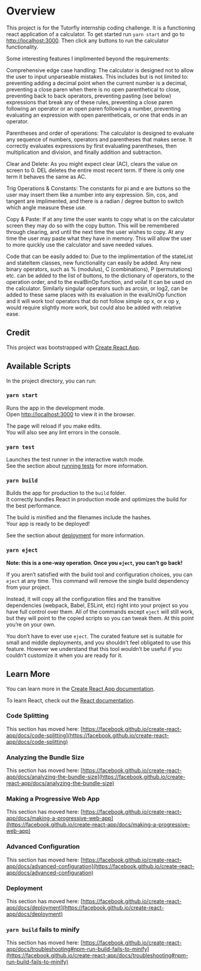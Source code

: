 # Overview

This project is for the Tutorfly internship coding challenge. It is a functioning react application of a calculator. To get started run `yarn start` and go to [http://localhost:3000](http://localhost:3000). Then click any buttons to run the calculator functionality.

Some interesting features I implimented beyond the requirements:

Comprehensive edge case handling: The calculator is designed not to allow the user to input unparseable mistakes. This includes but is not limited to: preventing adding a decimal point when the current number is a decimal, preventing a close paren when there is no open parenthetical to close, preventing back to back operators, preventing pasting (see below) expressions that break any of these rules, preventing a close paren following an operator or an open paren following a number, preventing evaluating an expression with open parentheticals, or one that ends in an operator.

Parentheses and order of operations: The calculator is designed to evaluate any sequence of numbers, operators and parentheses that makes sense. It correctly evaluates expressions by first evaluating parentheses, then multiplication and division, and finally addition and subtraction.

Clear and Delete: As you might expect clear (AC), clears the value on screen to 0. DEL deletes the entire most recent term. If there is only one term it behaves the same as AC.

Trig Operations & Constants: The constants for pi and e are buttons so the user may insert them like a number into any expression. Sin, cos, and tangent are implimented, and there is a radian / degree button to switch which angle measure these use.

Copy & Paste: If at any time the user wants to copy what is on the calculator screen they may do so with the copy button. This will be remembered through clearing, and until the next time the user wishes to copy. At any time the user may paste what they have in memory. This will allow the user to more quickly use the calculator and save needed values.

Code that can be easily added to: Due to the implimentation of the stateList and stateItem classes, new functionality can easily be added. Any new binary operators, such as % (modulus), C (combinations), P (permutations) etc. can be added to the list of buttons, to the dictionary of operators, to the operation order, and to the evalBinOp function, and voila! It can be used on the calculator. Similarly singular operators such as arcsin, or log2, can be added to these same places with its evaluation in the evalUniOp function and it will work too! operators that do not follow simple op x, or x op y, would require slightly more work, but could also be added with relative ease.

## Credit

This project was bootstrapped with [Create React App](https://github.com/facebook/create-react-app).

## Available Scripts

In the project directory, you can run:

### `yarn start`

Runs the app in the development mode.\
Open [http://localhost:3000](http://localhost:3000) to view it in the browser.

The page will reload if you make edits.\
You will also see any lint errors in the console.

### `yarn test`

Launches the test runner in the interactive watch mode.\
See the section about [running tests](https://facebook.github.io/create-react-app/docs/running-tests) for more information.

### `yarn build`

Builds the app for production to the `build` folder.\
It correctly bundles React in production mode and optimizes the build for the best performance.

The build is minified and the filenames include the hashes.\
Your app is ready to be deployed!

See the section about [deployment](https://facebook.github.io/create-react-app/docs/deployment) for more information.

### `yarn eject`

**Note: this is a one-way operation. Once you `eject`, you can’t go back!**

If you aren’t satisfied with the build tool and configuration choices, you can `eject` at any time. This command will remove the single build dependency from your project.

Instead, it will copy all the configuration files and the transitive dependencies (webpack, Babel, ESLint, etc) right into your project so you have full control over them. All of the commands except `eject` will still work, but they will point to the copied scripts so you can tweak them. At this point you’re on your own.

You don’t have to ever use `eject`. The curated feature set is suitable for small and middle deployments, and you shouldn’t feel obligated to use this feature. However we understand that this tool wouldn’t be useful if you couldn’t customize it when you are ready for it.

## Learn More

You can learn more in the [Create React App documentation](https://facebook.github.io/create-react-app/docs/getting-started).

To learn React, check out the [React documentation](https://reactjs.org/).

### Code Splitting

This section has moved here: [https://facebook.github.io/create-react-app/docs/code-splitting](https://facebook.github.io/create-react-app/docs/code-splitting)

### Analyzing the Bundle Size

This section has moved here: [https://facebook.github.io/create-react-app/docs/analyzing-the-bundle-size](https://facebook.github.io/create-react-app/docs/analyzing-the-bundle-size)

### Making a Progressive Web App

This section has moved here: [https://facebook.github.io/create-react-app/docs/making-a-progressive-web-app](https://facebook.github.io/create-react-app/docs/making-a-progressive-web-app)

### Advanced Configuration

This section has moved here: [https://facebook.github.io/create-react-app/docs/advanced-configuration](https://facebook.github.io/create-react-app/docs/advanced-configuration)

### Deployment

This section has moved here: [https://facebook.github.io/create-react-app/docs/deployment](https://facebook.github.io/create-react-app/docs/deployment)

### `yarn build` fails to minify

This section has moved here: [https://facebook.github.io/create-react-app/docs/troubleshooting#npm-run-build-fails-to-minify](https://facebook.github.io/create-react-app/docs/troubleshooting#npm-run-build-fails-to-minify)
